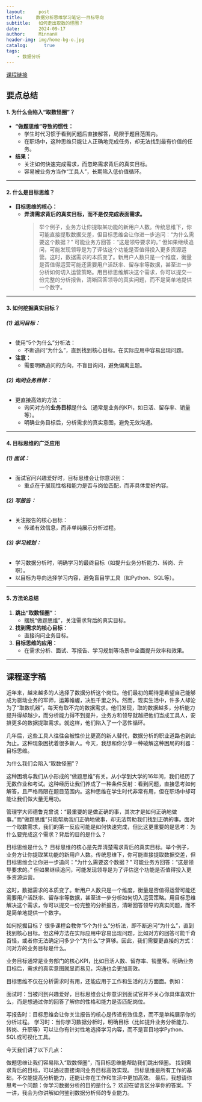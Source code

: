 ```yaml
---
layout:     post
title:     数据分析思维学习笔记——目标导向
subtitle:   如何走出取数的怪圈？
date:       2024-09-17
author:     MinnanH
header-img: img/home-bg-o.jpg
catalog: 	  true
tags:
    - 数据分析
---
```


<a href="https://www.youtube.com/watch?v=od9AGkafCp0&t=1s">课程链接</a>

## 要点总结

#### 1. 为什么会陷入“取数怪圈”？
- **“做题思维”导致的惯性：**
  - 学生时代习惯于看到问题后直接解答，局限于题目范围内。
  - 在职场中，这种思维只能让人正确地完成任务，却无法找到最有价值的任务。
- **结果：**
  - 关注如何快速完成需求，而忽略需求背后的真实目标。
  - 容易被业务方当作“工具人”，长期陷入低价值循环。

---

#### 2. 什么是目标思维？
- **目标思维的核心：**
  - **弄清需求背后的真实目标，而不是仅完成表面需求。**
      >举个例子，业务方让你提取某功能的新用户人数。传统思维下，你可能直接提取数据交差，但目标思维会让你进一步追问：“为什么需要这个数据？” 可能业务方回答：“这是领导要求的。” 但如果继续追问，可能发现领导是为了评估这个功能是否值得投入更多资源运营。这时，数据需求的本质变了。新用户人数只是一个维度，衡量是否值得运营可能还需要用户活跃率、留存率等数据，甚至进一步分析如何切入运营策略。用目标思维解决这个需求，你可以提交一份完整的分析报告，清晰回答领导的真实问题，而不是简单地提供一个数字。
---

#### 3. 如何挖掘真实目标？
###### **(1) 追问目标：**
- 使用“5个为什么”分析法：
  - 不断追问“为什么”，直到找到核心目标。在实际应用中容易出现问题。
- **注意：**
  - 需要明确追问的方向，不盲目询问，避免偏离主题。

###### **(2) 询问业务目标：**
- 更直接高效的方法：
  - 询问对方的**业务目标**是什么（通常是业务的KPI，如日活、留存率、销量等）。
  - 明确业务目标后，分析需求的真实意图，避免无效沟通。

---

#### 4. 目标思维的广泛应用
###### **(1) 面试：**
- 面试官问兴趣爱好时，目标思维会让你意识到：
  - 重点在于展现性格和能力是否与岗位匹配，而非具体爱好内容。

###### **(2) 写报告：**
- 关注报告的核心目标：
  - 传递有效信息，而非单纯展示分析过程。

###### **(3) 学习规划：**
- 学习数据分析时，明确学习的最终目标（如提升业务分析能力、转岗、升职）。
- 以目标为导向选择学习内容，避免盲目学工具（如Python、SQL等）。

---

#### 5. 方法论总结
1. **跳出“取数怪圈”：**
   - 摆脱“做题思维”，关注需求背后的真实目标。
2. **找到需求的核心目标：**
   - 直接询问业务目标。
3. **目标思维的应用：**
   - 在需求分析、面试、写报告、学习规划等场景中全面提升效率和效果。

---

## 课程逐字稿
近年来，越来越多的人选择了数据分析这个岗位。他们最初的期待是希望自己能够成为驱动业务的军师，运筹帷幄，决胜千里之外。然而，现实生活中，许多人却沦为了“取数机器”，每天有取不完的数据需求。他们发现，取的数据越多，分析能力提升得却越少，而分析能力得不到提升，业务方和领导就越把他们当成工具人，安排更多的数据提取需求。就这样，他们陷入了一个恶性循环。

几年后，这些工具人往往会被性价比更高的新人替代，数据分析的职业道路也到此为止。这种现象困扰着很多新人。今天，我想和你分享一种破解这种困局的利器：目标思维。

为什么我们会陷入“取数怪圈”？

这种困境与我们从小形成的“做题思维”有关。从小学到大学的16年间，我们经历了无数作业和考试。这种经历让我们养成了一种条件反射：看到问题，直接思考如何解答，且严格局限在题目范围内。这种思维在学生时代非常有用，但在职场中却可能让我们做大量无用功。

管理学大师德鲁克曾说：“最重要的是做正确的事，其次才是如何正确地做事。”而“做题思维”只能帮助我们正确地做事，却无法帮助我们找到正确的事。面对一个取数需求，我们的第一反应可能是如何快速完成，但比这更重要的是思考：为什么要完成这个需求？背后的目的是什么？

目标思维是什么？
目标思维的核心是先弄清楚需求背后的真实目标。举个例子，业务方让你提取某功能的新用户人数。传统思维下，你可能直接提取数据交差，但目标思维会让你进一步追问：“为什么需要这个数据？” 可能业务方回答：“这是领导要求的。” 但如果继续追问，可能发现领导是为了评估这个功能是否值得投入更多资源运营。

这时，数据需求的本质变了。新用户人数只是一个维度，衡量是否值得运营可能还需要用户活跃率、留存率等数据，甚至进一步分析如何切入运营策略。用目标思维解决这个需求，你可以提交一份完整的分析报告，清晰回答领导的真实问题，而不是简单地提供一个数字。

如何挖掘目标？
很多课程会教你“5个为什么”分析法，即不断追问“为什么”，直到找到核心目标。但这种方法在实际应用中容易出现问题，比如对方的回答可能千奇百怪，或者你无法确定问多少个“为什么”才算够。因此，我们需要更直接的方式：问对方的业务目标是什么。

业务目标通常是业务部门的核心KPI，比如日活人数、留存率、销量等。明确业务目标后，需求的真实意图就显而易见，沟通也会更加高效。

目标思维不仅在分析需求时有用，还能应用于工作和生活的方方面面。例如：

面试时：当被问到兴趣爱好，目标思维会让你意识到面试官并不关心你具体喜欢什么，而是想通过你的回答了解你的性格和能力是否匹配岗位。

写报告时：目标思维会让你关注报告的核心是传递有效信息，而不是单纯展示你的分析过程。
学习时：当你学习数据分析时，明确目标（比如提升业务分析能力、转岗、升职等）可以让你有针对性地选择学习内容，而不是盲目地学Python、SQL或可视化工具。

今天我们讲了以下几点：

做题思维让我们容易陷入“取数怪圈”，而目标思维能帮助我们跳出怪圈。
找到需求背后的目标，可以通过直接询问业务目标高效实现。
目标思维是所有工作的基础，不仅能提高分析能力，还能让你在工作和生活中更加高效。
最后，我想请你思考一个问题：你学习数据分析的目的是什么？ 欢迎在留言区分享你的答案。下一讲，我会为你讲解如何鉴别数据分析师的专业能力。